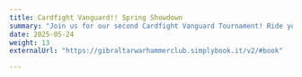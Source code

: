 ```yaml
---
title: Cardfight Vanguard!! Spring Showdown
summary: "Join us for our second Cardfight Vanguard Tournament! Ride your Vanguards to victory in this fast-paced and tactical anime card game."
date: 2025-05-24
weight: 13
externalUrl: "https://gibraltarwarhammerclub.simplybook.it/v2/#book"

---
```


